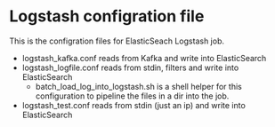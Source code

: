 Logstash configration file
================

This is the configration files for ElasticSeach Logstash job.

* logstash_kafka.conf reads from Kafka and write into ElasticSearch
* logstash_logfile.conf reads from stdin, filters and write into ElasticSearch
  * batch_load_log_into_logstash.sh is a shell helper for this configuration to pipeline the files in a dir into the job.
* logstash_test.conf reads from stdin (just an ip) and write into ElasticSearch
